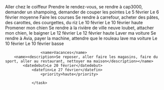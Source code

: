 <?xml version="1.0"encoding="UTF-8"?>
<task>
	<name>Aller chez le coiffeur</name>
		<name><description>Prendre le rendez-vous, se rendre à cap3000, demander un shampoing, demander de couper les pointes</description></name>
			<datedebut>Le 5 février</datedebut>
				<datefin>Le 6 février</datefin>
					<priority>moyenne</priority>
			</task>		
<task>
	<name>Faire les courses</name>
		<name><description>Se rendre à carrefour, acheter des pâtes, des carottes, des courgettes, du riz</description></name>
			<datedebut>Le 10 février</datedebut>
				<datefin>Le 10 février</datefin>
					<priority>haute</priority>
				</task>	
<task>
					<name>Promener mon chien</name>
		<name><description>Se rendre à la rivière de ville neuve loubet, attacher mon chien, le baigner</description></name>
			<datedebut>Le 12 février</datedebut>
				<datefin>Le 12 février</datefin>
					<priority>haute</priority>
			</task>		
<task>
					<name>Laver ma voiture</name>
		<name><description>Se rendre à Avia, payer la machine, attendre que le rouleau lave ma voiture</description></name>
			<datedebut>Le 10 février</datedebut>
				<datefin>Le 10 février</datefin>
					<priority>basse</priority>
</task>
<task>										

					<name>Vacances</name>
		<name><description>Se reposer, aller faire les magasins, faire du sport, aller au restaurant, nettoyer ma maison</description></name>
			<datedebut>Le 20 février</datedebut>
				<datefin>Le 27 février</datefin>
					<priority>haute</priority>

				</task>	
